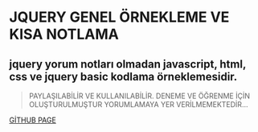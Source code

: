 # JQUERY GENEL ÖRNEKLEME VE KISA NOTLAMA 

jquery yorum notları olmadan javascript, html, css ve jquery basic kodlama örneklemesidir.
---

>PAYLAŞILABİLİR VE KULLANILABİLİR.
>DENEME VE ÖĞRENME İÇİN OLUŞTURULMUŞTUR YORUMLAMAYA YER VERİLMEMEKTEDİR...

[GİTHUB PAGE](https://github.com/baranbicher)